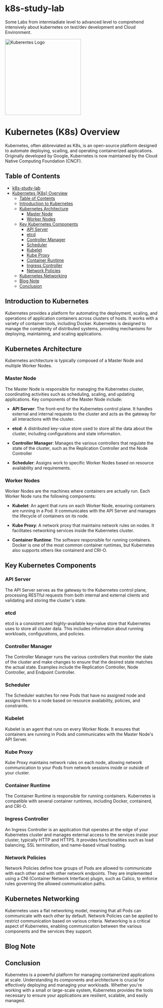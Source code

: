 # k8s-study-lab

Some Labs from intermiadiate level to advanced level to comprehend intensively about kubernetes on test/dev development and Cloud Environment.


<img alt = "Kuberentes Logo" align = "center" width = "250" src= "https://upload.wikimedia.org/wikipedia/commons/3/39/Kubernetes_logo_without_workmark.svg">

# Kubernetes (K8s) Overview

Kubernetes, often abbreviated as K8s, is an open-source platform designed to automate deploying, scailing, and operating containerized applications. Originally developed by Google, Kubernetes is now maintained by the Cloud Native Computing Foundation (CNCF).

## Table of Contents

- [k8s-study-lab](#k8s-study-lab)
- [Kubernetes (K8s) Overview](#kubernetes-k8s-overview)
  - [Table of Contents](#table-of-contents)
  - [Introduction to Kubernetes](#introduction-to-kubernetes)
  - [Kubernetes Architecture](#kubernetes-architecture)
    - [Master Node](#master-node)
    - [Worker Nodes](#worker-nodes)
  - [Key Kubernetes Components](#key-kubernetes-components)
    - [API Server](#api-server)
    - [etcd](#etcd)
    - [Controller Manager](#controller-manager)
    - [Scheduler](#scheduler)
    - [Kubelet](#kubelet)
    - [Kube Proxy](#kube-proxy)
    - [Container Runtime](#container-runtime)
    - [Ingress Controller](#ingress-controller)
    - [Network Policies](#network-policies)
  - [Kubernetes Networking](#kubernetes-networking)
  - [Blog Note](#blog-note)
  - [Conclusion](#conclusion)

## Introduction to Kubernetes

Kubernetes provides a platform for automating the deployment, scaling, and operations of application containers across clusters of hosts. It works with a variety of container tools, including Docker. Kubernetes is designed to manage the complexity of distributed systems, providing mechanisms for deploying, maintaining, and scaling applications.

## Kubernetes Architecture

Kubernetes architecture is typically composed of a Master Node and multiple Worker Nodes.

### Master Node

The Master Node is responsible for managing the Kubernetes cluster, coordinating activities such as scheduling, scaling, and updating applications. Key components of the Master Node include:

- **API Server**: The front-end for the Kubernetes control plane. It handles external and internal requests to the cluster and acts as the gateway for all interactions with the cluster.
  
- **etcd**: A distributed key-value store used to store all the data about the cluster, including configurations and state information.
  
- **Controller Manager**: Manages the various controllers that regulate the state of the cluster, such as the Replication Controller and the Node Controller

- **Scheduler**: Assigns work to specific Worker Nodes based on resource availability and requirements.

### Worker Nodes

Worker Nodes are the machines where containers are actually run. Each Worker Node runs the following components:

- **Kubelet**: An agent that runs on each Worker Node, ensuring containers are running in a Pod. It communicates with the API Server and manages the lifecycle of containers on its node.

- **Kube Proxy**: A network proxy that maintains network rules on nodes. It facilitates networking services inside the Kubernetes cluster.

- **Container Runtime**: The software responsible for running containers. Docker is one of the most common container runtimes, but Kubernetes also supports others like containerd and CRI-O.

## Key Kubernetes Components

### API Server

The API Server serves as the gateway to the Kubernetes control plane, processing RESTful requests from both internal and external clients and validating and storing the cluster's state.

### etcd

etcd is a consistent and highly-available key-value store that Kubernetes uses to store all cluster data. This includes information about running workloads, configurations, and policies.

### Controller Manager

The Controller Manager runs the various controllers that monitor the state of the cluster and make changes to ensure that the desired state matches the actual state. Examples include the Replication Controller, Node Controller, and Endpoint Controller.

### Scheduler

The Scheduler watches for new Pods that have no assigned node and assigns them to a node based on resource availability, policies, and constraints.

### Kubelet

Kubelet is an agent that runs on every Worker Node. It ensures that containers are running in Pods and communicates with the Master Node's API Server.

### Kube Proxy

Kube Proxy maintains network rules on each node, allowing network communication to your Pods from network sessions inside or outside of your cluster.

### Container Runtime

The Container Runtime is responsible for running containers. Kubernetes is compatible with several container runtimes, including Docker, containerd, and CRI-O.

### Ingress Controller

An Ingress Controller is an application that operates at the edge of your Kubernetes cluster and manages external access to the services inside your cluster, typically HTTP and HTTPS. It provides functionalities such as load balancing, SSL termination, and name-based virtual hosting.

### Network Policies

Network Policies define how groups of Pods are allowed to communicate with each other and with other network endpoints. They are implemented using a CNI (Container Network Interface) plugin, such as Calico, to enforce rules governing the allowed communication paths.

## Kubernetes Networking

Kubernetes uses a flat networking model, meaning that all Pods can communicate with each other by default. Network Policies can be applied to restrict communication based on various criteria. Networking is a critical aspect of Kubernetes, enabling communication between the various components and the services they support.


## Blog Note

## Conclusion

Kubernetes is a powerful platform for managing containerized applications at scale. Understanding its components and architecture is crucial for effectively deploying and managing your workloads. Whether you're working with a small or large-scale system, Kubernetes provides the tools necessary to ensure your applications are resilient, scalable, and easily managed.
